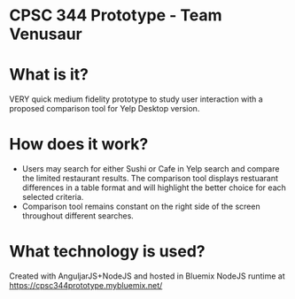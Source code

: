 # CPSC 344 Prototype - Team Venusaur

# What is it?
VERY quick medium fidelity prototype to study user interaction with a proposed comparison tool for Yelp Desktop version.

# How does it work?
- Users may search for either Sushi or Cafe in Yelp search and compare the limited restaurant results. The comparison tool displays restuarant differences in a table format and will highlight the better choice for each selected criteria.
- Comparison tool remains constant on the right side of the screen throughout different searches.

# What technology is used?
Created with AnguljarJS+NodeJS and hosted in Bluemix NodeJS runtime at https://cpsc344prototype.mybluemix.net/
